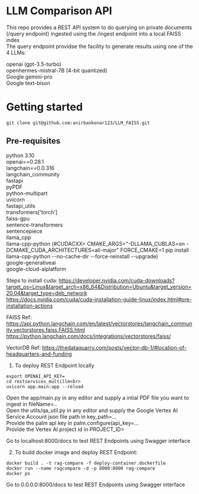 # LLM Comparison API 
This repo provides a REST API system to do querying on private documents (/query endpoint) ingested using the /ingest endpoint into a local FAISS index <br> 
The query endpoint providse the facility to generate results using one of the 4 LLMs:<br>

openai (gpt-3.5-turbo)<br>
openhermes-mistral-7B (4-bit quantized)<br>
Google gemini-pro<br>
Google text-bison<br>

# Getting started

```
git clone git@github.com:anirbankonar123/LLM_FAISS.git

```
## Pre-requisites

python 3.10<br>
openai==0.28.1<br>
langchain==0.0.316<br>
langchain_community<br>
fastapi<br>
pyPDF<br>
python-multipart<br>
uvicorn<br>
fastapi_utils<br>
transformers['torch']<br>
faiss-gpu<br>
sentence-transformers<br>
sentencepiece<br>
llama_cpp<br>
llama-cpp-python (#CUDACXX= CMAKE_ARGS="-DLLAMA_CUBLAS=on -DCMAKE_CUDA_ARCHITECTURES=all-major" FORCE_CMAKE=1 pip install llama-cpp-python --no-cache-dir --force-reinstall --upgrade)<br>
google-generativeai<br>
google-cloud-aiplatform<br>

Steps to install cuda: https://developer.nvidia.com/cuda-downloads?target_os=Linux&target_arch=x86_64&Distribution=Ubuntu&target_version=20.04&target_type=deb_network <br>
https://docs.nvidia.com/cuda/cuda-installation-guide-linux/index.html#pre-installation-actions<br>

FAISS Ref: https://api.python.langchain.com/en/latest/vectorstores/langchain_community.vectorstores.faiss.FAISS.html<br>
https://python.langchain.com/docs/integrations/vectorstores/faiss/ <br>

VectorDB Ref: https://thedataquarry.com/posts/vector-db-1/#location-of-headquarters-and-funding<br>

1. To deploy REST Endpoint locally 
```
export OPENAI_API_KEY=
cd restservices_multillm<br>
uvicorn app.main:app --reload
```
Open the app/main.py in any editor and supply a intial PDF file you want to ingest in fileName=..<br>
Open the utils/qa_util.py in any editor and supply the Google Vertex AI Service Account json file path in key_path=...<br>
Provide the palm api key in palm.configure(api_key=...<br>
Provide the Vertex AI project id in PROJECT_ID=<br>

Go to localhost:8000/docs to test REST Endpoints using Swagger interface

2. To build docker image and deploy REST Endpoint:
```
docker build . -t rag-compare -f deploy-container.dockerfile
docker run --name ragcompare -d -p 8000:8000 rag-compare
docker ps
```
Go to 0.0.0.0:8000/docs to test REST Endpoints using Swagger interface